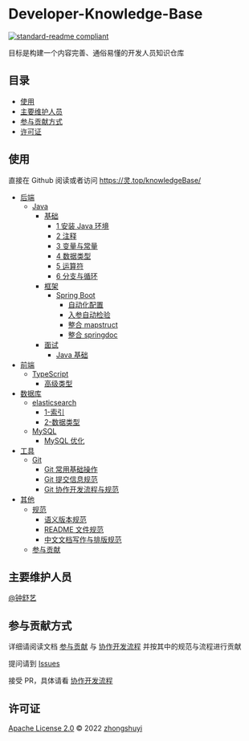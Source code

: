 # Developer-Knowledge-Base

[![standard-readme compliant](https://img.shields.io/badge/standard--readme-OK-green.svg?style=flat-square)](https://github.com/RichardLitt/standard-readme)

目标是构建一个内容完善、通俗易懂的开发人员知识仓库

## 目录

- [使用](#使用)
- [主要维护人员](#主要维护人员)
- [参与贡献方式](#参与贡献方式)
- [许可证](#许可证)

## 使用

直接在 Github 阅读或者访问 <https://灵.top/knowledgeBase/>

- [后端](/后端)
  - [Java](/后端/Java)
    - [基础](/后端/Java/基础)
      - [1 安装 Java 环境](/后端/Java/基础/1安装%20Java%20环境.md)
      - [2 注释](/后端/Java/基础/2注释.md)
      - [3 变量与常量](/后端/Java/基础/3变量与常量.md)
      - [4 数据类型](/后端/Java/基础/4数据类型.md)
      - [5 运算符](/后端/Java/基础/5运算符.md)
      - [6 分支与循环](/后端/Java/基础/6分支与循环.md)
    - [框架](/后端/Java/框架)
      - [Spring Boot](/后端/Java/框架/Spring%20Boot)
        - [自动化配置](/后端/Java/框架/Spring%20Boot/自动化配置.md)
        - [入参自动检验](/后端/Java/框架/Spring%20Boot/入参自动检验.md)
        - [整合 mapstruct](/后端/Java/框架/Spring%20Boot/整合%20mapstruct.md)
        - [整合 springdoc](/后端/Java/框架/Spring%20Boot/整合%20springdoc.md)
    - [面试](/后端/Java/面试)
      - [Java 基础](/后端/Java/面试/Java%20基础.md)
- [前端](/前端)
  - [TypeScript](/前端/TypeScript)
    - [高级类型](/前端/TypeScript/高级类型.md)
- [数据库](/数据库)
  - [elasticsearch](/数据库/elasticsearch)
    - [1-索引](/数据库/elasticsearch/1-索引.md)
    - [2-数据类型](/数据库/elasticsearch/2-数据类型.md)
  - [MySQL](/数据库/MySQL)
    - [MySQL 优化](/数据库/MySQL/MySQL优化.md)
- [工具](/工具)
  - [Git](/工具/Git)
    - [Git 常用基础操作](/工具/Git/Git%20常用基础操作.md)
    - [Git 提交信息规范](/工具/Git/Git%20提交信息规范.md)
    - [Git 协作开发流程与规范](/工具/Git/Git%20协作开发流程与规范.md)
- [其他](/其他)
  - [规范](/其他/规范)
    - [语义版本规范](/其他/规范/语义版本规范.md)
    - [README 文件规范](/其他/规范/README%20文件规范.md)
    - [中文文档写作与排版规范](/其他/规范/中文文档写作与排版规范.md)
  - [参与贡献](/其他/参与贡献.md)

## 主要维护人员

[@钟舒艺](https://github.com/zhongshuyi)

## 参与贡献方式

详细请阅读文档 [参与贡献](/%E5%85%B6%E4%BB%96/%E5%8F%82%E4%B8%8E%E8%B4%A1%E7%8C%AE.md) 与 [协作开发流程](/%E5%B7%A5%E5%85%B7/Git/Git%20%E5%8D%8F%E4%BD%9C%E5%BC%80%E5%8F%91%E6%B5%81%E7%A8%8B%E4%B8%8E%E8%A7%84%E8%8C%83.md) 并按其中的规范与流程进行贡献

提问请到 [Issues](https://github.com/zhongshuyi/developer-knowledge-base/issues)

接受 PR，具体请看 [协作开发流程](/%E5%B7%A5%E5%85%B7/Git/Git%20%E5%8D%8F%E4%BD%9C%E5%BC%80%E5%8F%91%E6%B5%81%E7%A8%8B%E4%B8%8E%E8%A7%84%E8%8C%83.md)

## 许可证

[Apache License 2.0](LICENSE) © 2022 [zhongshuyi](https://github.com/zhongshuyi)
